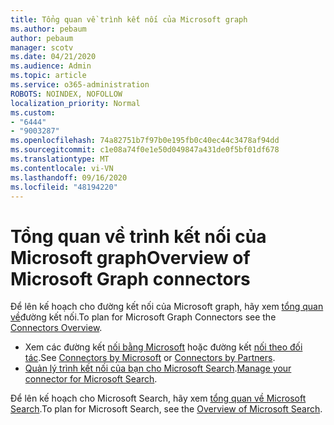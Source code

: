 ```yaml
---
title: Tổng quan về trình kết nối của Microsoft graph
ms.author: pebaum
author: pebaum
manager: scotv
ms.date: 04/21/2020
ms.audience: Admin
ms.topic: article
ms.service: o365-administration
ROBOTS: NOINDEX, NOFOLLOW
localization_priority: Normal
ms.custom:
- "6444"
- "9003287"
ms.openlocfilehash: 74a82751b7f97b0e195fb0c40ec44c3478af94dd
ms.sourcegitcommit: c1e08a74f0e1e50d049847a431de0f5bf01df678
ms.translationtype: MT
ms.contentlocale: vi-VN
ms.lasthandoff: 09/16/2020
ms.locfileid: "48194220"
---
```

# <a name="overview-of-microsoft-graph-connectors"></a><span data-ttu-id="279a7-102">Tổng quan về trình kết nối của Microsoft graph</span><span class="sxs-lookup"><span data-stu-id="279a7-102">Overview of Microsoft Graph connectors</span></span>

<span data-ttu-id="279a7-103">Để lên kế hoạch cho đường kết nối của Microsoft graph, hãy xem  [tổng quan về](https://docs.microsoft.com/microsoftsearch/connectors-overview)đường kết nối.</span><span class="sxs-lookup"><span data-stu-id="279a7-103">To plan for Microsoft Graph Connectors see the  [Connectors Overview](https://docs.microsoft.com/microsoftsearch/connectors-overview).</span></span>

- <span data-ttu-id="279a7-104">Xem các đường kết [nối bằng Microsoft](https://docs.microsoft.com/microsoftsearch/connectors-gallery#Microsoft) hoặc đường kết  [nối theo đối tác](https://docs.microsoft.com/microsoftsearch/connectors-gallery#Partners).</span><span class="sxs-lookup"><span data-stu-id="279a7-104">See [Connectors by Microsoft](https://docs.microsoft.com/microsoftsearch/connectors-gallery#Microsoft) or  [Connectors by Partners](https://docs.microsoft.com/microsoftsearch/connectors-gallery#Partners).</span></span>
- <span data-ttu-id="279a7-105">[Quản lý trình kết nối của bạn cho Microsoft Search](https://docs.microsoft.com/microsoftsearch/manage-connector).</span><span class="sxs-lookup"><span data-stu-id="279a7-105">[Manage your connector for Microsoft Search](https://docs.microsoft.com/microsoftsearch/manage-connector).</span></span>

<span data-ttu-id="279a7-106">Để lên kế hoạch cho Microsoft Search, hãy xem  [tổng quan về Microsoft Search](https://docs.microsoft.com/microsoftsearch/overview-microsoft-search).</span><span class="sxs-lookup"><span data-stu-id="279a7-106">To plan for Microsoft Search, see the  [Overview of Microsoft Search](https://docs.microsoft.com/microsoftsearch/overview-microsoft-search).</span></span>
